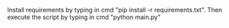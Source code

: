Install requirements by typing in cmd "pip install -r requirements.txt". Then execute the script by typing in cmd "python main.py"
